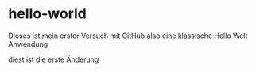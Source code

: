 # hello-world
Dieses ist mein erster Versuch mit GitHub
also eine klassische Hello Welt Anwendung

diest ist die erste Änderung
